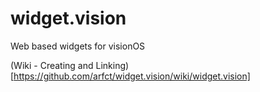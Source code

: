 # widget.vision

Web based widgets for visionOS

(Wiki - Creating and Linking) [https://github.com/arfct/widget.vision/wiki/widget.vision]
